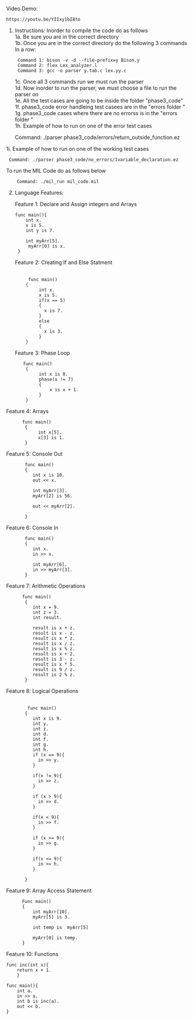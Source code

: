 Video Demo: <br />

    https://youtu.be/YIIxy1bI8to


1. Instructions: Inorder to compile the code do as follows <br />
1a. Be sure you are in the correct directory <br />
1b. Once you are in the correct directory do the following 3 commands In a row: <br />
  
        Command 1: bison -v -d --file-prefix=y Bison.y
        Command 2: flex Lex_analyzer.l
        Command 3: gcc -o parser y.tab.c lex.yy.c
        
    1c. Once all 3 commands run we must run the parser <br />
    1d. Now inorder to run the parser, we must choose a file to run the parser on <br />
    1e. All the test cases are going to be inside the folder "phase3_code" <br />
    1f. phase3_code error handleing test casees are in the "errors folder " <br />
    1g. phase3_code cases where there are no errorss is in the "errors folder " <br />
    1h. Example of how to run on one of the error test cases <br />
  
      Command: ./parser phase3_code/errors/return_outside_function.ez 
      
  1i. Example of how to run on one of the working test cases <br />
     
     Command: ./parser phase3_code/no_errors/1variable_declaration.ez


To run the MIL Code do as follows below  <br />

        Command: ./mil_run mil_code.mil

2. Language Features:

   Feature 1: Declare and Assign integers and Arrays
   <br />

       func main(){
           int x.
           x is 5.
           int y is 7.

           int myArr[5].
            myArr[0] is x.
        }

   Feature 2: Creating If and Else Statment  
    <br />
    
            func main()
           {
                int x.
                x is 5.
                if(x == 5)
                {
                  x is 7.
                }
                else 
                {
                  x is 3.
                }
           }
   
   Feature 3: Phase Loop 
     <br />
    
          func main()
           {
                int x is 0.
                phase(x != 7)
                {
                    x is x + 1.
                }
           }
  
  Feature 4: Arrays 
     <br />
    
          func main()
           {
                int x[5].
                x[3] is 1.
           }
   
   Feature 5: Console Out 
    <br />
    
           func main()
           {
              int x is 10. 
              out << x. 
              
              int myArr[3].
              myArr[2] is 56.
              
              out << myArr[2].
             
           }
   Feature 6: Console In 
    <br />
    
           func main()
           {
              int x. 
              in >> x. 
              
              int myArr[6].
              in >> myArr[3]. 
           }
  
     
   Feature 7: Arithmetic Operations 
     <br />
    
          func main()
           {
              int x = 9.
              int z = 3. 
              int result.
              
              result is x + z.
              result is x - z.
              result is x * z. 
              result is x / z. 
              result is x % z.
              result is x + 2.
              result is 3 - z.
              result is x * 5. 
              result is 9 / z. 
              result is 2 % z. 
           }
        
          
   Feature 8: Logical Operations  
     <br />
    
            func main()
           {
              int x is 9.
              int y.
              int z.
              int d. 
              int f. 
              int g.
              int h.
              if (x == 9){
                in >> y.
              }
              
              if(x != 9){
                in >> z.
              }
              
              if (x > 9){
                in >> d.
              }
              
              if(x < 9){
                in >> f.
              }
              
              if (x >= 9){
                in >> g.
              }
              
              if(x <= 9){
                in >> h.
              }
              
           }
   
   Feature 9: Array Access Statement 
     <br />
    
          Func main()
          {
              int myArr[10].
              myArr[5] is 3.
              
              int temp is  myArr[5]
              
              myArr[0] is temp.
          }
      
      
      
   Feature 10: Functions
     <br />
    
    func inc(int x){
        return x + 1.
        }

    func main(){
        int a.
        in >> a.
        int b is inc(a).
        out << b.
    }
   

   
